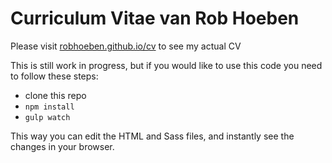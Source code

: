 # Curriculum Vitae van Rob Hoeben

Please visit [robhoeben.github.io/cv](https://robhoeben.github.io/cv) to see my actual CV

This is still work in progress, but if you would like to use this code you need to follow these steps:

- clone this repo
- `npm install`
- `gulp watch`

This way you can edit the HTML and Sass files, and instantly see the changes in your browser.